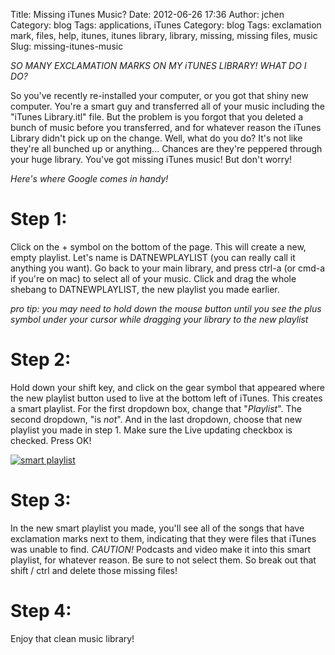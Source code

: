 Title: Missing iTunes Music?
Date: 2012-06-26 17:36
Author: jchen
Category: blog
Tags: applications, iTunes
Category: blog
Tags: exclamation mark, files, help, itunes, itunes library, library, missing, missing files, music
Slug: missing-itunes-music

*SO MANY EXCLAMATION MARKS ON MY iTUNES LIBRARY! WHAT DO I DO?*

So you've recently re-installed your computer, or you got that shiny new
computer. You're a smart guy and transferred all of your music including
the "iTunes Library.itl" file. But the problem is you forgot that you
deleted a bunch of music before you transferred, and for whatever reason
the iTunes Library didn't pick up on the change. Well, what do you do?
It's not like they're all bunched up or anything... Chances are they're
peppered through your huge library. You've got missing iTunes music! But
don't worry!

*Here's where Google comes in handy!*

Step 1:
=======

Click on the + symbol on the bottom of the page. This will create a new,
empty playlist. Let's name is DATNEWPLAYLIST (you can really call it
anything you want). Go back to your main library, and press ctrl-a (or
cmd-a if you're on mac) to select all of your music. Click and drag the
whole shebang to DATNEWPLAYLIST, the new playlist you made earlier.

*pro tip: you may need to hold down the mouse button until you see the
plus symbol under your cursor while dragging your library to the new
playlist*

Step 2:
=======

Hold down your shift key, and click on the gear symbol that appeared
where the new playlist button used to live at the bottom left of iTunes.
This creates a smart playlist. For the first dropdown box, change that
"*Playlist*". The second dropdown, "is *not*". And in the last
dropdown, choose that new playlist you made in step 1. Make sure the
Live updating checkbox is checked. Press OK!

[![smart playlist](thumbs/smartplaylist_thumbnail_wide.png)](img/smartplaylist.png)

Step 3:
=======

In the new smart playlist you made, you'll see all of the songs that
have exclamation marks next to them, indicating that they were files
that iTunes was unable to find. *CAUTION!* Podcasts and video make it
into this smart playlist, for whatever reason. Be sure to not select
them. So break out that shift / ctrl and delete those missing files!

Step 4:
=======

Enjoy that clean music library!

